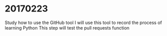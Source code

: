 # 20170223
Study how to use the GitHub tool
I will use this tool to record the process of learning Python
This step will test the pull requests function
